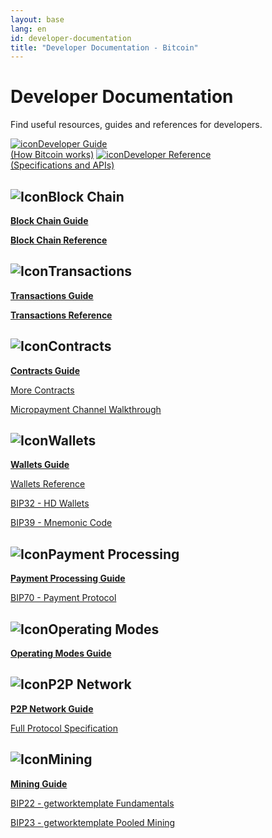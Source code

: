```yaml
---
layout: base
lang: en
id: developer-documentation
title: "Developer Documentation - Bitcoin"
---
```


# Developer Documentation

<p class="summary">Find useful resources, guides and references for developers.</p>

<div class="docreference">
<a href="/en/developer-guide"><img src="/img/main_ico_guide.svg" alt="icon">Developer Guide<br><span>(How Bitcoin works)</span></a>
<a href="/en/developer-reference"><img src="/img/main_ico_guide.svg" alt="icon">Developer Reference<br><span>(Specifications and APIs)</span></a>
</div>

<div class="resources">
  <div><div>
      <h2><img src="/img/ico_blockchain.svg" class="titleicon" alt="Icon">Block Chain</h2>
      <p><a href="/en/developer-guide#block-chain"><b>Block Chain Guide</b></a></p>
      <p><a href="/en/developer-reference#block-chain"><b>Block Chain Reference</b></a></p>
    </div><div>
      <h2><img src="/img/ico_micro.svg" class="titleicon" alt="Icon">Transactions</h2>
      <p><a href="/en/developer-guide#transactions"><b>Transactions Guide</b></a></p>
      <p><a href="/en/developer-reference#transaction"><b>Transactions Reference</b></a></p>
    </div>
  </div>
  <div>
    <div>
      <h2><img src="/img/ico_contract.svg" class="titleicon" alt="Icon">Contracts</h2>
      <p><a href="/en/developer-guide#contracts"><b>Contracts Guide</b></a></p>
      <div>
        <p><a href="https://en.bitcoin.it/wiki/Contracts">More Contracts</a></p>
        <p><a href="https://bitcoinj.github.io/working-with-micropayments">Micropayment Channel Walkthrough</a></p>
      </div>
    </div><div>
      <h2><img src="/img/ico_key.svg" class="titleicon" alt="Icon">Wallets</h2>
      <p><a href="/en/developer-guide#wallets"><b>Wallets Guide</b></a></p>
      <p><a href="/en/developer-reference#wallets">Wallets Reference</a></p>
      <div>
        <p><a href="https://github.com/bitcoin/bips/blob/master/bip-0032.mediawiki">BIP32 - HD Wallets</a></p>
        <p><a href="https://github.com/bitcoin/bips/blob/master/bip-0039.mediawiki">BIP39 - Mnemonic Code</a></p>
      </div>
    </div>
  </div>
  <div>
    <div>
      <h2><img src="/img/ico_bill.svg" class="titleicon" alt="Icon">Payment Processing</h2>
      <p><a href="/en/developer-guide#payment-processing"><b>Payment Processing Guide</b></a></p>
      <div>
        <p><a href="https://github.com/bitcoin/bips/blob/master/bip-0070.mediawiki">BIP70 - Payment Protocol</a></p>
      </div>
    </div><div>
      <h2><img src="/img/ico_conf.svg" class="titleicon" alt="Icon">Operating Modes</h2>
      <p><a href="/en/developer-guide#operating-modes"><b>Operating Modes Guide</b></a></p>
    </div>
  </div>
  <div>
    <div>
      <h2><img src="/img/ico_network.svg" class="titleicon" alt="Icon">P2P Network</h2>
      <p><a href="/en/developer-guide#p2p-network"><b>P2P Network Guide</b></a></p>
      <div>
        <p><a href="https://en.bitcoin.it/wiki/Protocol_specification">Full Protocol Specification</a></p>
      </div>
    </div><div>
      <h2><img src="/img/ico_mining.svg" class="titleicon" alt="Icon">Mining</h2>
      <p><a href="/en/developer-guide#mining"><b>Mining Guide</b></a></p>
      <div>
        <p><a href="https://github.com/bitcoin/bips/blob/master/bip-0022.mediawiki">BIP22 - getworktemplate Fundamentals</a></p>
        <p><a href="https://github.com/bitcoin/bips/blob/master/bip-0023.mediawiki">BIP23 - getworktemplate Pooled Mining</a></p>
      </div>
    </div>
  </div>
</div>
